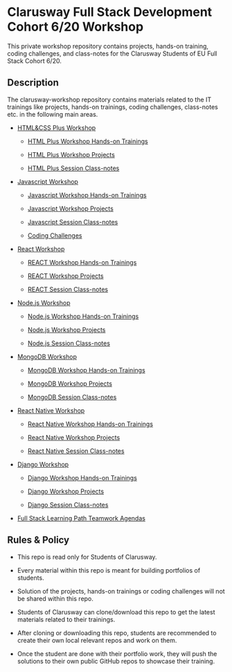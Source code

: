 # Clarusway Full Stack Development Cohort 6/20 Workshop

This private workshop repository contains projects, hands-on training, coding challenges, and class-notes for the Clarusway Students of EU Full Stack Cohort 6/20.

## Description

The clarusway-workshop repository contains materials related to the IT trainings like projects, hands-on trainings, coding challenges, class-notes etc. in the following main areas.

- [HTML&CSS Plus Workshop](./html-css/README.md)

  - [HTML Plus Workshop Hands-on Trainings](./html-css/hands-on/README.md)

  - [HTML Plus Workshop Projects](./html-css/projects/README.md)

  - [HTML Plus Session Class-notes](./html-css/class-notes/README.md)

- [Javascript Workshop](./javascript/README.md)

  - [Javascript Workshop Hands-on Trainings](./javascript/hands-on/README.md)

  - [Javascript Workshop Projects](./javascript/projects/README.md)

  - [Javascript Session Class-notes](./javascript/class-notes/README.md)

  - [Coding Challenges](./javascript/coding-challenges/README.md)

- [React Workshop](./react/README.md)

  - [REACT Workshop Hands-on Trainings](./react/hands-on/README.md)

  - [REACT Workshop Projects](./react/projects/README.md)

  - [REACT Session Class-notes](./react/class-notes/README.md)

- [Node.js Workshop](./nodejs/README.md)

  - [Node.js Workshop Hands-on Trainings](./nodejs/hands-on/README.md)

  - [Node.js Workshop Projects](./nodejs/projects/README.md)

  - [Node.js Session Class-notes](./nodejs/class-notes/README.md)

- [MongoDB Workshop](./mongodb/README.md)

  - [MongoDB Workshop Hands-on Trainings](./mongodb/hands-on/README.md)

  - [MongoDB Workshop Projects](./mongodb/projects/README.md)

  - [MongoDB Session Class-notes](./mongodb/class-notes/README.md)

- [React Native Workshop](./react-native/README.md)

  - [React Native  Workshop Hands-on Trainings](./react-native/hands-on/README.md)

  - [React Native Workshop Projects](./react-native/projects/README.md)

  - [React Native  Session Class-notes](./react-native/class-notes/README.md)

- [Django Workshop](./react-native/README.md)

  - [Django Workshop Hands-on Trainings](./django/hands-on/README.md)

  - [Django Workshop Projects](./django/projects/README.md)

  - [Django Session Class-notes](./django/class-notes/README.md)

- [Full Stack Learning Path Teamwork Agendas](./teamwork-agendas/README.md)

## Rules & Policy

- This repo is read only for Students of Clarusway.

- Every material within this repo is meant for building portfolios of students.

- Solution of the projects, hands-on trainings or coding challenges will not be shared within this repo.

- Students of Clarusway can clone/download this repo to get the latest materials related to their trainings.

- After cloning or downloading this repo, students are recommended to create their own local relevant repos and work on them.

- Once the student are done with their portfolio work, they will push the solutions to their own public GitHub repos to showcase their training.

